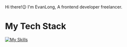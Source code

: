 Hi there!😉 I'm EvanLong, A frontend developer freelancer.

# My Tech Stack
[![My Skills](https://skillicons.dev/icons?i=vue,ts,nuxtjs,nestjs)](https://skillicons.dev)
